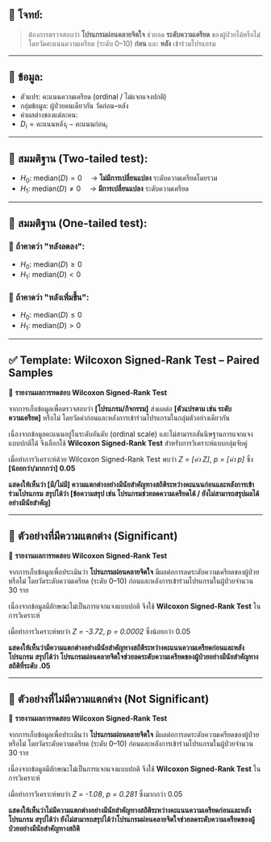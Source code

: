 ## 🧪 **โจทย์:**

> ต้องการตรวจสอบว่า **โปรแกรมผ่อนคลายจิตใจ**
> ช่วยลด **ระดับความเครียด** ของผู้ป่วยได้หรือไม่
> โดยวัดคะแนนความเครียด (ระดับ 0–10) **ก่อน** และ **หลัง** เข้าร่วมโปรแกรม

---

## 🧾 **ข้อมูล:**

* ตัวแปร: คะแนนความเครียด (ordinal / ไม่แจกแจงปกติ)
* กลุ่มข้อมูล: ผู้ป่วยคนเดียวกัน วัดก่อน–หลัง
* ค่าผลต่างของแต่ละคน:
* $D_i = \text{คะแนนหลัง}_i - \text{คะแนนก่อน}_i$

---

## 📌 **สมมติฐาน (Two-tailed test):**

* $H_0$: $\text{median}(D) = 0$
   → **ไม่มีการเปลี่ยนแปลง** ระดับความเครียดโดยรวม
* $H_1$: $\text{median}(D) \ne 0$
   → **มีการเปลี่ยนแปลง** ระดับความเครียด

---

## 📌 **สมมติฐาน (One-tailed test):**

### 🔽 ถ้าคาดว่า "หลังลดลง":

* $H_0$: $\text{median}(D) \ge 0$
* $H_1$: $\text{median}(D) < 0$

### 🔼 ถ้าคาดว่า "หลังเพิ่มขึ้น":

* $H_0$: $\text{median}(D) \le 0$
* $H_1$: $\text{median}(D) > 0$

---

## ✅ **Template: Wilcoxon Signed-Rank Test – Paired Samples**

📄 **รายงานผลการทดสอบ Wilcoxon Signed-Rank Test**

จากการเก็บข้อมูลเพื่อตรวจสอบว่า **\[โปรแกรม/กิจกรรม]** ส่งผลต่อ **\[ตัวแปรตาม เช่น ระดับความเครียด]** หรือไม่ โดยวัดค่าก่อนและหลังการเข้าร่วมโปรแกรมในกลุ่มตัวอย่างเดียวกัน

เนื่องจากข้อมูลคะแนนอยู่ในระดับอันดับ (ordinal scale) และไม่สามารถสันนิษฐานการแจกแจงแบบปกติได้ จึงเลือกใช้ **Wilcoxon Signed-Rank Test** สำหรับการวิเคราะห์แบบกลุ่มจับคู่

เมื่อทำการวิเคราะห์ด้วย Wilcoxon Signed-Rank Test
พบว่า *Z = \[ค่า Z]*, *p = \[ค่า p]* ซึ่ง **\[น้อยกว่า/มากกว่า] 0.05**

**แสดงให้เห็นว่า \[มี/ไม่มี] ความแตกต่างอย่างมีนัยสำคัญทางสถิติระหว่างคะแนนก่อนและหลังการเข้าร่วมโปรแกรม**
**สรุปได้ว่า \[ข้อความสรุป เช่น โปรแกรมช่วยลดความเครียดได้ / ยังไม่สามารถสรุปผลได้อย่างมีนัยสำคัญ]**

---

## 🎯 **ตัวอย่างที่มีความแตกต่าง (Significant)**

📄 **รายงานผลการทดสอบ Wilcoxon Signed-Rank Test**

จากการเก็บข้อมูลเพื่อประเมินว่า **โปรแกรมผ่อนคลายจิตใจ** มีผลต่อการลดระดับความเครียดของผู้ป่วยหรือไม่
โดยวัดระดับความเครียด (ระดับ 0–10) ก่อนและหลังการเข้าร่วมโปรแกรมในผู้ป่วยจำนวน 30 ราย

เนื่องจากข้อมูลมีลักษณะไม่เป็นการแจกแจงแบบปกติ จึงใช้ **Wilcoxon Signed-Rank Test** ในการวิเคราะห์

เมื่อทำการวิเคราะห์พบว่า *Z = -3.72*, *p = 0.0002* ซึ่งน้อยกว่า 0.05

**แสดงให้เห็นว่ามีความแตกต่างอย่างมีนัยสำคัญทางสถิติระหว่างคะแนนความเครียดก่อนและหลังโปรแกรม**
**สรุปได้ว่า โปรแกรมผ่อนคลายจิตใจช่วยลดระดับความเครียดของผู้ป่วยอย่างมีนัยสำคัญทางสถิติที่ระดับ .05**

---

## 🎯 **ตัวอย่างที่ไม่มีความแตกต่าง (Not Significant)**

📄 **รายงานผลการทดสอบ Wilcoxon Signed-Rank Test**

จากการเก็บข้อมูลเพื่อประเมินว่า **โปรแกรมผ่อนคลายจิตใจ** มีผลต่อการลดระดับความเครียดของผู้ป่วยหรือไม่
โดยวัดระดับความเครียด (ระดับ 0–10) ก่อนและหลังการเข้าร่วมโปรแกรมในผู้ป่วยจำนวน 30 ราย

เนื่องจากข้อมูลมีลักษณะไม่เป็นการแจกแจงแบบปกติ จึงใช้ **Wilcoxon Signed-Rank Test** ในการวิเคราะห์

เมื่อทำการวิเคราะห์พบว่า *Z = -1.08*, *p = 0.281* ซึ่งมากกว่า 0.05

**แสดงให้เห็นว่าไม่มีความแตกต่างอย่างมีนัยสำคัญทางสถิติระหว่างคะแนนความเครียดก่อนและหลังโปรแกรม**
**สรุปได้ว่า ยังไม่สามารถสรุปได้ว่าโปรแกรมผ่อนคลายจิตใจช่วยลดระดับความเครียดของผู้ป่วยอย่างมีนัยสำคัญทางสถิติ**
